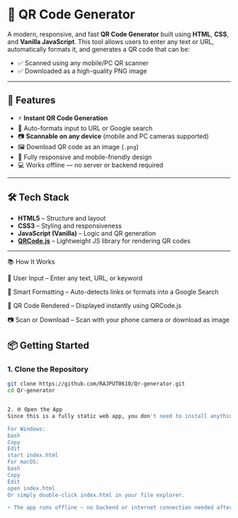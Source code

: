 
# 🔳 QR Code Generator 

A modern, responsive, and fast **QR Code Generator** built using **HTML**, **CSS**, and **Vanilla JavaScript**. This tool allows users to enter any text or URL, automatically formats it, and generates a QR code that can be:

- ✅ Scanned using any mobile/PC QR scanner
- ✅ Downloaded as a high-quality PNG image

---

## 🚀 Features

- ⚡ **Instant QR Code Generation**
- 🔗 Auto-formats input to URL or Google search
- 📷 **Scannable on any device** (mobile and PC cameras supported)
- 🖼️ Download QR code as an image (`.png`)
- 📱 Fully responsive and mobile-friendly design
- 💻 Works offline — no server or backend required

---

## 🛠️ Tech Stack

- **HTML5** – Structure and layout
- **CSS3** – Styling and responsiveness
- **JavaScript (Vanilla)** – Logic and QR generation
- **[QRCode.js](https://github.com/davidshimjs/qrcodejs)** – Lightweight JS library for rendering QR codes

---

📚 How It Works

🧾 User Input – Enter any text, URL, or keyword

🧠 Smart Formatting – Auto-detects links or formats into a Google Search

🔳 QR Code Rendered – Displayed instantly using QRCode.js

📷 Scan or Download – Scan with your phone camera or download as image



## 📦 Getting Started

### 1. Clone the Repository

```bash
git clone https://github.com/RAJPUT0610/Qr-generator.git
cd Qr-generator


2. 🌐 Open the App
Since this is a fully static web app, you don't need to install anything. Just open the index.html file directly in your browser.

For Windows:
bash
Copy
Edit
start index.html
For macOS:
bash
Copy
Edit
open index.html
Or simply double-click index.html in your file explorer.

⚡ The app runs offline – no backend or internet connection needed after first load!
